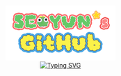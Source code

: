 <div align="center">
  <img src="https://github.com/nuyoes/nuyoes/blob/main/logo.png?raw=true" style="width: 50%" />
</div>

<div align="center">
<a href="https://git.io/typing-svg"><img src="https://readme-typing-svg.demolab.com?font=Fira+Code&size=16&duration=10000&pause=2000&color=3B572479&width=500&lines=%E3%80%80%E3%80%80%E3%80%80%E3%80%80%E3%85%A1%E3%80%80%E3%85%A1%E3%80%80%E3%85%A1%E3%80%80%E3%85%A1%E3%80%80%E3%85%A1%E3%80%80%E3%85%A1%E3%80%80%E3%85%A1%E3%80%80%E3%85%A1%E3%80%80%E3%85%A1%E3%80%80%E3%85%A1%E3%80%80%E3%85%A1%E3%80%80%E3%85%A1" alt="Typing SVG" /></a>
</div>


